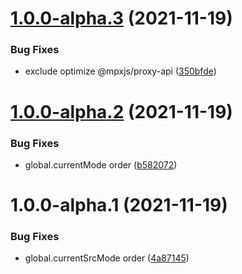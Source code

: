 # [1.0.0-alpha.3](https://github.com/mater1996/vite-plugin-mpx/compare/1.0.0-alpha.2...1.0.0-alpha.3) (2021-11-19)


### Bug Fixes

* exclude optimize @mpxjs/proxy-api ([350bfde](https://github.com/mater1996/vite-plugin-mpx/commit/350bfde6a07c0ffc2f9e0b7bac0b006f840ed00f))

# [1.0.0-alpha.2](https://github.com/mater1996/vite-plugin-mpx/compare/1.0.0-alpha.1...1.0.0-alpha.2) (2021-11-19)


### Bug Fixes

* global.currentMode order ([b582072](https://github.com/mater1996/vite-plugin-mpx/commit/b58207258c505dce9f47fcd991bf4f0bb7c72cfc))

# 1.0.0-alpha.1 (2021-11-19)


### Bug Fixes

* global.currentSrcMode order ([4a87145](https://github.com/mater1996/vite-plugin-mpx/commit/4a87145c55c6c988613a5b274599dce1aa95f108))

